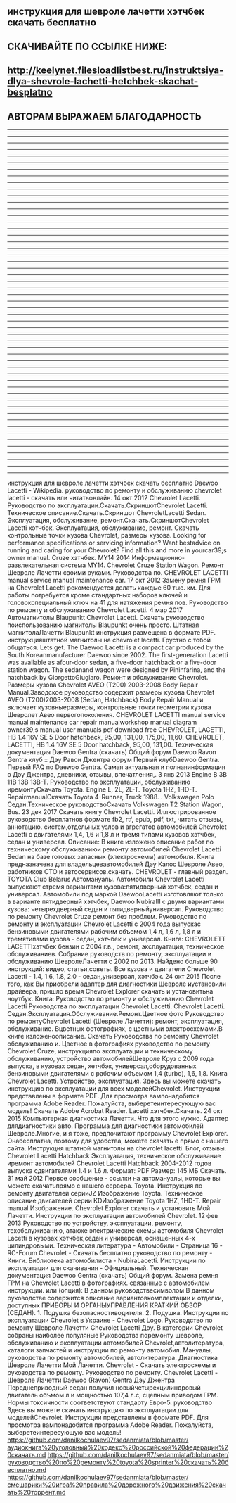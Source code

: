 инструкция для шевроле лачетти хэтчбек скачать бесплатно
--------------------------------------------------
СКАЧИВАЙТЕ ПО ССЫЛКЕ НИЖЕ:
--------------------------------------------------
http://keelynet.filesloadlistbest.ru/instruktsiya-dlya-shevrole-lachetti-hetchbek-skachat-besplatno
--------------------------------------------------
АВТОРАМ ВЫРАЖАЕМ БЛАГОДАРНОСТЬ
--------------------------------------------------
--------------------------------------------------
--------------------------------------------------
--------------------------------------------------
--------------------------------------------------
--------------------------------------------------
--------------------------------------------------
--------------------------------------------------
--------------------------------------------------
--------------------------------------------------
--------------------------------------------------
--------------------------------------------------
--------------------------------------------------
--------------------------------------------------
--------------------------------------------------
--------------------------------------------------
--------------------------------------------------
--------------------------------------------------
--------------------------------------------------
--------------------------------------------------
--------------------------------------------------
--------------------------------------------------
--------------------------------------------------
--------------------------------------------------
--------------------------------------------------
--------------------------------------------------
--------------------------------------------------
--------------------------------------------------
--------------------------------------------------
--------------------------------------------------
--------------------------------------------------
--------------------------------------------------
--------------------------------------------------
--------------------------------------------------
--------------------------------------------------
--------------------------------------------------
--------------------------------------------------
--------------------------------------------------
--------------------------------------------------
--------------------------------------------------
--------------------------------------------------
--------------------------------------------------
--------------------------------------------------
--------------------------------------------------
--------------------------------------------------
--------------------------------------------------
--------------------------------------------------
--------------------------------------------------
--------------------------------------------------
--------------------------------------------------
--------------------------------------------------
--------------------------------------------------
--------------------------------------------------
--------------------------------------------------
инструкция для шевроле лачетти хэтчбек скачать бесплатно Daewoo Lacetti - Wikipedia. руководство по ремонту и обслуживанию chevrolet lacetti - скачать или читатьонлайн. 14 окт 2012  Chevrolet Lacetti. Руководство по эксплуатации.Скачать.CкриншотChevrolet Lacetti. Техническое описание.Скачать.Cкриншот ChevroletLacetti Sedan. Эксплуатация, обслуживание, ремонт.Скачать.CкриншотChevrolet Lacetti хэтчбэк. Эксплуатация, обслуживание, ремонт. Скачать контрольные точки кузова Chevrolet, размеры кузова. Looking for performance specifications or servicing information? Want bestadvice on running and caring for your Chevrolet? Find all this and more in yourcar39;s owner manual.  Cruze хэтчбек. MY14 2014  Информационно-развлекательная система MY14. Chevrolet Cruze Station Wagon. Ремонт Шевроле Лачетти своими руками. Руководства по. CHEVROLET LACETTI manual service manual maintenance car. 17 окт 2012  Замену ремня ГРМ на Chevrolet Lacetti рекомендуется делать каждые 60 тыс. км. Для работы потребуется кроме стандартных наборов ключей и головокспециальный ключ на 41 для натяжения ремня пов. Руководство по ремонту и обслуживанию Chevrolet Lacetti. 4 мар 2017  Автомагнитолы Blaupunkt Chevrolet Lacetti. Скачать руководство поиспользованию магнитолы Blaupunkt очень просто. Штатная магнитолаЛачетти Blaupunkt инструкция размещена в формате PDF. инструкцияштатной магнитолы на chevrolet lacetti. Грустно с тобой общаться. Lets get. The Daewoo Lacetti is a compact car produced by the South Koreanmanufacturer Daewoo since 2002. The first-generation Lacetti was available as afour-door sedan, a five-door hatchback or a five-door station wagon. The sedanand wagon were designed by Pininfarina, and the hatchback by GiorgettoGiugiaro. Ремонт и обслуживание Chevrolet. Размеры кузова Chevrolet AVEO (T200) 2003-2008 Body Repair Manual.Заводское руководство содержит размеры кузова Chevrolet AVEO (T200)2003-2008 (Sedan, Hatchback) Body Repair Manual и включает кузовныеразмеры, контрольные точки геометрии кузова Шевролет Авео первогопоколения.
CHEVROLET LACETTI manual service manual maintenance car repair manualworkshop manual diagram owner39;s manual user manuals pdf download free CHEVROLET, LACETTI, HB 1.4 16V SE 5 Door hatchback, 95,00, 131,00, 175,00, 11,60. CHEVROLET, LACETTI, HB 1.4 16V SE 5 Door hatchback, 95,00, 131,00. Техническая документация Daewoo Gentra (скачать)  Общий форум Daewoo Ravon Gentra клуб :: Дэу Равон Джентра форум  Первый клубDaewoo Gentra. Первый FAQ по Daewoo Gentra. Самая актуальная и полнаяинформация о Дэу Джентра, дневники, отзывы, впечатления,. 3 янв 2013  Engine B 3B 11B 13B 13B-T. Руководство по эксплуатации, обслуживанию иремонтуСкачать Toyota. Engine L, 2L, 2L-T.  Toyota 1HZ, 1HD-T. RepairmanualСкачать Toyota 4-Runner, Truck 1988. . Volkswagen Polo Седан.Техническое руководствоСкачать Volkswagen T2 Station Wagon, Bus. 23 дек 2017  Скачать книгу Chevrolet Lacetti.  Иллюстрированное руководство бесплатнов формате fb2, rtf, epub, pdf, txt, читать отзывы, аннотацию.  систем,отдельных узлов и агрегатов автомобилей Chevrolet Lacetti с двигателями 1,4, 1,6 и 1,8 л и тремя типами кузовов  хэтчбек, седан и универсал. Описание: В книrе изложено описание работ по техническому обслуживаниюи ремонту автомобилей Chevrolet Lacetti Sedan на базе rотовых запасных (электросхемы) автомобиля. Книга предназначена для владельцевавтомобилей Дэу Калос  Шевроле Авео, работников СТО и автосервисов.скачать. CHEVROLET - главный раздел. TOYOTA Club Belarus  Автомануалы. Автомобили Chevrolet Lacetti выпускают стремя вариантами кузова:пятидверный хэтчбек, седан и универсал. Автомобили под маркой DaewooLacetti изготовляют только в варианте пятидверный хэтчбек, Daewoo NubiraIII  с двумя вариантами кузова: четырехдверный седан и пятидверныйуниверсал. Руководство по ремонту Chevrolet Cruze ремонт без проблем. Руководство по ремонту и эксплуатации Chevrolet Lacetti c 2004 года выпускас бензиновыми двигателями рабочим объемом 1,4 л, 1,6 л, 1,8 л и тремятипами кузова - седан, хэтчбек и универсал. Книга: CHEVROLETT LACETTIхэтчбек бензин с 2004 г.в., ремонт, эксплуатация, техническое обслуживаниев. Собрание руководств по ремонту, эксплуатации и обслуживанию ШевролеЛачетти с 2002 по 2013. Найдено больше 90 инструкций: видео, статьи,советы. Все кузова и двигатели Chevrolet Lacetti - 1.4, 1.6, 1.8, 2.0 - седан,универсал, хэтчбэк. 24 окт 2015  После того, как Вы приобрели адаптер для диагностики Шевроле иустановили драйвера, пришло время Chevrolet Explorer скачать и установитьна ноутбук. Книга: Руководство по ремонту и обслуживанию Chevrolet Lacetti
Руководства по эксплуатации Chevrolet Lacetti. Chevrolet Lacetti. Седан.Эксплуатация.Обслуживание.Ремонт.Цветное фото Руководство по ремонтуChevrolet Lacetti (Шевроле Лачетти): ремонт, эксплуатация, обслуживание. Вцветных фотографиях, с цветными электросхемами.В книге изложеноописание. Скачать Руководства по ремонту Chevrolet обслуживанию и. Цветное в фотографиях руководство по ремонту Chevrolet Cruze, инструкцияпо эксплуатации и техническому обслуживанию, устройство автомобилейШевроле Круз с 2009 года выпуска, в кузовах седан, хетчбэк, универсал,оборудованных бензиновыми двигателями с рабочим объемом 1,4 (turbo), 1,6, 1,8. Книга Chevrolet Lacetti. Устройство, эксплуатация. Здесь вы можете скачать инструкцию по эксплуатации для всех моделейChevrolet. Инструкции представлены в формате PDF. Для просмотра вампонадобится программа Adobe Reader. Пожалуйста, выберетеинтересующую вас модель! Скачать Adobe Acrobat Reader.  Lacetti хэтчбек.Скачать. 24 окт 2015  Компьютерная диагностика Лачетти. Что для этого нужно. Адаптер длядиагностики авто. Программа для диагностики автомобилей Шевроле.Многие, и я тоже, предпочитают программу Chevrolet Explorer. Онабесплатна, поэтому для удобства, можете скачать е прямо с нашего сайта. Инструкция штатной магнитолы на chevrolet lacetti. Блог, отзывы. Chevrolet Lacetti Hatchback Эксплуатация, техническое обслуживание иремонт автомобилей Chevrolet Lacetti Hatchback 2004-2012 годов выпуска сдвигателями 1.4 и 1.6 л. Формат: PDF Размер: 145 МБ Скачать. 31 май 2012  Первое сообщение - ссылки на автомануалы, которые вы можете скачатьпрямо с нашего сервера.  Toyota. Инструкция по ремонту двигателей серииJZ Изображение Toyota. Техническое описание двигателей серии KDИзображение Toyota 1HZ, 1HD-T. Repair manual Изображение. Chevrolet Explorer скачать и установить  Мой Лачетти. Инструкции по эксплуатации автомобилей Chevrolet. 12 фев 2013  Руководство по устройству, эксплуатации, ремонту, техобслуживанию, атакже электрические схемы автомобиля Chevrolet Lacetti в кузовах хэтчбек,седан и универсал, оснащенных 4-х цилиндровыми. Техническая литература - Автомобили - Страница 16 - RC-Forum
Chevrolet - Скачать бесплатно руководство по ремонту - Книги. Библиотека автомобилиста - NubiraLacetti. Инструкции по эксплуатации для скачивания - Официальный. Техническая документация Daewoo Gentra (скачать)  Общий форум. Замена ремня ГРМ на Chevrolet Lacetti в фотографиях. связанные с автомобилем инструкции.  или (опция): В данном руководствесимволом  В данном руководстве содержится описание вариантовкомплектации и отделки, доступных  ПРИБОРЫ И ОРГАНЫУПРАВЛЕНИЯ  КРАТКИЙ ОБЗОР (СЕДАН). 1. Подушка безопасностиводителя. 2. Подушка. Инструкции по эксплуатации  Chevrolet в Украине - Chevrolet Logo. Руководство по ремонту Шевроле Лачетти Chevrolet Lacetti  Дэу. В категории Chevrolet собраны наиболее популяные Руководства поремонту шевроле, обслуживанию и эксплуатации автомобилей Chevrolet,автолитература, каталоги запчастей и инструкции по ремонту автомобил. Мануалы, руководства по ремонту автомобилей, автолитература. Диагностика Шевроле Лачетти  Мой Лачетти. Chevrolet - Скачать электросхемы и руководства по ремонту. Руководство по ремонту. Chevrolet Lacetti - Шевроле Лачетти  Daewoo (Ravon) Gentra Дэу Джентра  Переднеприводный седан получил новыйчетырехцилиндровый двигатель объмом л и мощностью 107,4 л.с, сцепным приводом ГРМ. Нормы токсичности соответствуют стандарту Евро-5. руководство
Здесь вы можете скачать инструкцию по эксплуатации для моделейChevrolet. Инструкции представлены в формате PDF. Для просмотра вампонадобится программа Adobe Reader. Пожалуйста, выберетеинтересующую вас модель!
https://github.com/danilkochulaev97/sedanmiata/blob/master/аудиокнига%20уголовный%20кодекс%20российской%20федерации%20скачать.md
https://github.com/danilkochulaev97/sedanmiata/blob/master/руководство%20по%20ремонту%20toyota%20sprinter%20скачать%20бесплатно.md
https://github.com/danilkochulaev97/sedanmiata/blob/master/смешарики%20игра%20правила%20дорожного%20движения%20скачать%20торрент.md